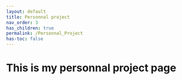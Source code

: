 ```yaml
---
layout: default
title: Personnal project
nav_order: 3
has_children: true
permalink: /Personnal_Project
has-toc: false
---
```


# This is my personnal project page